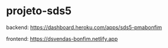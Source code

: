 # projeto-sds5

backend: https://dashboard.heroku.com/apps/sds5-pmabonfim

frontend: https://dsvendas-bonfim.netlify.app
